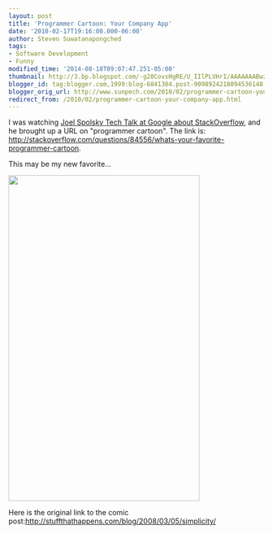 ```yaml
---
layout: post
title: 'Programmer Cartoon: Your Company App'
date: '2010-02-17T19:16:00.000-06:00'
author: Steven Suwatanapongched
tags:
- Software Development
- Funny
modified_time: '2014-08-18T09:07:47.251-05:00'
thumbnail: http://3.bp.blogspot.com/-g28CovsHgRE/U_IIlPLVHrI/AAAAAAABwzk/MYpXe4iU6wk/s600/intapplications.jpg
blogger_id: tag:blogger.com,1999:blog-6841384.post-9098924218094536148
blogger_orig_url: http://www.sunpech.com/2010/02/programmer-cartoon-your-company-app.html
redirect_from: /2010/02/programmer-cartoon-your-company-app.html
---
```


I was watching <a href="http://www.youtube.com/watch?v=NWHfY_lvKIQ">Joel Spolsky Tech Talk at Google about StackOverflow</a>, and he brought up a URL on "programmer cartoon".  The link is: <a href="http://stackoverflow.com/questions/84556/whats-your-favorite-programmer-cartoon">http://stackoverflow.com/questions/84556/whats-your-favorite-programmer-cartoon</a>.

This may be my new favorite...

<a href="http://3.bp.blogspot.com/-g28CovsHgRE/U_IIlPLVHrI/AAAAAAABwzk/MYpXe4iU6wk/s1600/intapplications.jpg" imageanchor="1"><img border="0" src="http://3.bp.blogspot.com/-g28CovsHgRE/U_IIlPLVHrI/AAAAAAABwzk/MYpXe4iU6wk/s1600/intapplications.jpg" height="640" width="376" /></a>

Here is the original link to the comic post:<a href="http://stuffthathappens.com/blog/2008/03/05/simplicity/">http://stuffthathappens.com/blog/2008/03/05/simplicity/</a>
  
